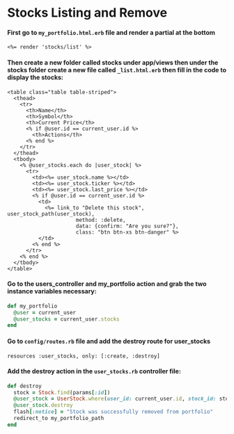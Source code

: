 # Stocks Listing and Remove

#### First go to `my_portfolio.html.erb` file and render a partial at the bottom

`<%= render 'stocks/list' %>`

#### Then create a new folder called stocks under app/views then under the stocks folder create a new file called `_list.html.erb` then fill in the code to display the stocks:

```markup
<table class="table table-striped">
  <thead>
    <tr>
      <th>Name</th>
      <th>Symbol</th>
      <th>Current Price</th>
      <% if @user.id == current_user.id %>
        <th>Actions</th>
      <% end %>
    </tr>
  </thead>
  <tbody>
    <% @user_stocks.each do |user_stock| %>
      <tr>
        <td><%= user_stock.name %></td>
        <td><%= user_stock.ticker %></td>
        <td><%= user_stock.last_price %></td>
        <% if @user.id == current_user.id %>
          <td>
            <%= link_to "Delete this stock", user_stock_path(user_stock), 
                      method: :delete,
                      data: {confirm: "Are you sure?"}, 
                      class: "btn btn-xs btn-danger" %>
          </td>
        <% end %>
      </tr>
    <% end %>
  </tbody>
</table>
```

#### Go to the users\_controller and my\_portfolio action and grab the two instance variables necessary:

```ruby
def my_portfolio
  @user = current_user
  @user_stocks = current_user.stocks
end
```

#### Go to `config/routes.rb` file and add the destroy route for user\_stocks

`resources :user_stocks, only: [:create, :destroy]`

#### Add the destroy action in the `user_stocks.rb` controller file:

```ruby
def destroy
  stock = Stock.find(params[:id])
  @user_stock = UserStock.where(user_id: current_user.id, stock_id: stock.id).first
  @user_stock.destroy
  flash[:notice] = "Stock was successfully removed from portfolio"
  redirect_to my_portfolio_path
end
```

